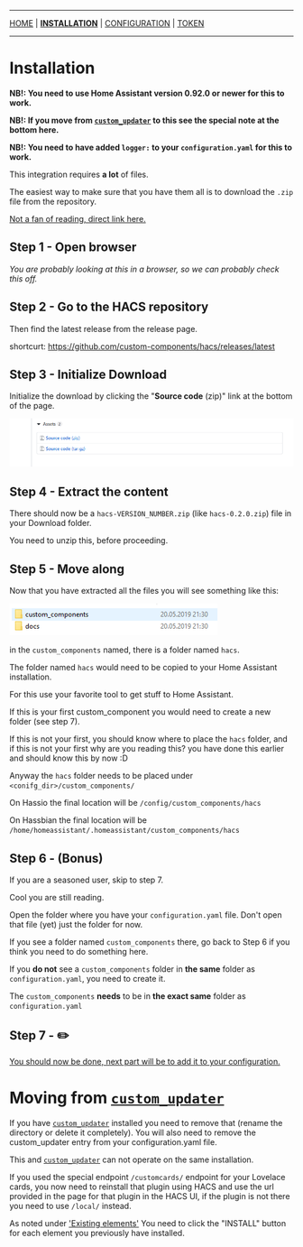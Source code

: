 ***

[HOME](/hacs/) | [**INSTALLATION**](/hacs/install) | [CONFIGURATION](/hacs/configure) | [TOKEN](/hacs/token)

***
# Installation

**NB!: You need to use Home Assistant version 0.92.0 or newer for this to work.**

**NB!: If you move from [`custom_updater`](https://github.com/custom-components/custom_updater) to this see the special note at the bottom here.**

**NB!: You need to have added `logger:` to your `configuration.yaml` for this to work.**

This integration requires **a lot** of files.

The easiest way to make sure that you have them all is to download the `.zip` file from the repository.

[Not a fan of reading, direct link here.](https://github.com/custom-components/hacs/archive/master.zip)

## Step 1 - Open browser

_You are probably looking at this in a browser, so we can probably check this off._

## Step 2 - Go to the HACS repository

Then find the latest release from the release page.

shortcurt: https://github.com/custom-components/hacs/releases/latest

## Step 3 - Initialize Download

Initialize the download by clicking the "**Source code** (zip)" link at the bottom of the page.

![install2](images/install2.png)

## Step 4 - Extract the content

There should now be a `hacs-VERSION_NUMBER.zip` (like `hacs-0.2.0.zip`) file in your Download folder.

You need to unzip this, before proceeding.

## Step 5 - Move along

Now that you have extracted all the files you will see something like this:

![install3](images/install3.png)

in the `custom_components` named, there is a folder named `hacs`.


The folder named `hacs` would need to be copied to your Home Assistant installation.

For this use your favorite tool to get stuff to Home Assistant.

If this is your first custom_component you would need to create a new folder (see step 7).

If this is not your first, you should know where to place the `hacs` folder, and if this is not your first why are you reading this? you have done this earlier and should know this by now :D

Anyway the `hacs` folder needs to be placed under `<conifg_dir>/custom_components/`

On Hassio the final location will be `/config/custom_components/hacs`

On Hassbian the final location will be `/home/homeassistant/.homeassistant/custom_components/hacs`

## Step 6 - (Bonus)

If you are a seasoned user, skip to step 7.

Cool you are still reading.

Open the folder where you have your `configuration.yaml` file.
Don't open that file (yet) just the folder for now.

If you see a folder named `custom_components` there, go back to Step 6 if you think you need to do something here.

If you **do not** see a `custom_components` folder in **the same** folder as `configuration.yaml`, you need to create it.

The `custom_components` **needs** to be in **the exact same** folder as `configuration.yaml`

## Step 7 - ✏️

[You should now be done, next part will be to add it to your configuration.](https://custom-components.github.io/hacs/configure)


# Moving from [`custom_updater`](https://github.com/custom-components/custom_updater)

If you have [`custom_updater`](https://github.com/custom-components/custom_updater) installed you need to remove that (rename the directory or delete it completely). You will also need to remove the custom_updater entry from your configuration.yaml file.

This and [`custom_updater`](https://github.com/custom-components/custom_updater) can not operate on the same installation.

If you used the special endpoint `/customcards/` endpoint for your Lovelace cards, you now need to reinstall that plugin using HACS and use the url provided in the page for that plugin in the HACS UI, if the plugin is not there you need to use `/local/` instead.

As noted under ['Existing elements'](/hacs#existing-elements) You need to click the "INSTALL" button for each element you previously have installed.
